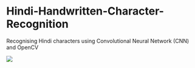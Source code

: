 # Hindi-Handwritten-Character-Recognition
Recognising Hindi characters using Convolutional Neural Network (CNN) and OpenCV 


![](sample.gif)
